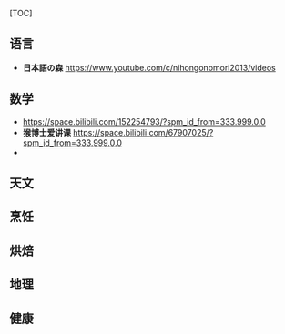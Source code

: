 [TOC]

## 语言

- **日本語の森** https://www.youtube.com/c/nihongonomori2013/videos





## 数学

- https://space.bilibili.com/152254793/?spm_id_from=333.999.0.0
- **猴博士爱讲课** https://space.bilibili.com/67907025/?spm_id_from=333.999.0.0
- 

## 天文



## 烹饪



## 烘焙




## 地理



## 健康


